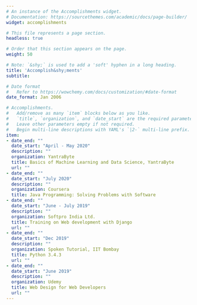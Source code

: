 ```yaml
---
# An instance of the Accomplishments widget.
# Documentation: https://sourcethemes.com/academic/docs/page-builder/
widget: accomplishments

# This file represents a page section.
headless: true

# Order that this section appears on the page.
weight: 50

# Note: `&shy;` is used to add a 'soft' hyphen in a long heading.
title: 'Accomplish&shy;ments'
subtitle:

# Date format
#   Refer to https://wowchemy.com/docs/customization/#date-format
date_format: Jan 2006

# Accomplishments.
#   Add/remove as many `item` blocks below as you like.
#   `title`, `organization`, and `date_start` are the required parameters.
#   Leave other parameters empty if not required.
#   Begin multi-line descriptions with YAML's `|2-` multi-line prefix.
item:
- date_end: ""
  date_start: "April - May 2020"
  description: ""
  organization: YantraByte
  title: Basics of Machine Learning and Data Science, YantraByte
  url: ""
- date_end: ""
  date_start: "July 2020"
  description: ""
  organization: Coursera
  title: Java Programming: Solving Problems with Software
- date_end: ""
  date_start: "June - July 2019"
  description: ""
  organization: Softpro India Ltd.
  title: Training on Web development with Django 
  url: ""
- date_end: ""
  date_start: "Dec 2019"
  description: ""
  organization: Spoken Tutorial, IIT Bombay
  title: Python 3.4.3
  url: ""
- date_end: ""
  date_start: "June 2019"
  description: ""
  organization: Udemy
  title: Web Design for Web Developers
  url: ""
---
```

